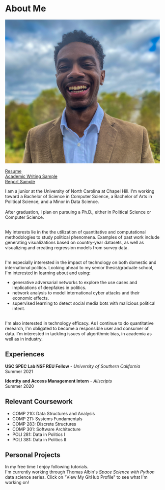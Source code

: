 # About Me
![image](images/headshot3.JPEG)

<a href="https://wdtaylor30.github.io/resume/Taylor_resume.pdf">Resume</a><br>
<a href="https://wdtaylor30.github.io/writing_sample/Writing_Sample.pdf">Academic Writing Sample</a><br>
<a href="https://wdtaylor30.github.io/writing_sample/report_sample.pdf">Report Sample</a>

I am a junior at the University of North Carolina at Chapel Hill.
I'm working toward a Bachelor of Science in Computer Science, a Bachelor
of Arts in Political Science, and a Minor in Data Science. <br> <br>
After graduation, I plan on pursuing a Ph.D., either in Political Science or Computer Science.<br> <br>

My interests lie in the the utilization of quantitative and computational methodologies to study political phenomena. Examples of past work include generating visualizations based on country-year datasets, as well as visualizing and creating regression models from survey data. <br> <br>

I'm especially interested in the impact of technology on both domestic and international politics. Looking ahead to my senior thesis/graduate school, I'm interested in learning about and using:
- generative adversarial networks to explore the use cases and implications of deepfakes in politics.
- network analysis to model international cyber attacks and their economic effects.
- supervised learning to detect social media bots with malicious political intent. <br><br>

I'm also interested in technology efficacy.
As I continue to do quantitative research, I'm obligated to become a
responsible user and consumer of data. I'm interested in tackling
issues of algorithmic bias, in academia as well as in industry.

## Experiences
**USC SPEC Lab NSF REU Fellow** - _University of Southern California_ <br>
Summer 2021

**Identity and Access Management Intern** - _Allscripts_ <br>
Summer 2020 <br>

## Relevant Coursework
- COMP 210: Data Structures and Analysis
- COMP 211: Systems Fundamentals
- COMP 283: Discrete Structures
- COMP 301: Software Architecture
- POLI 281: Data in Politics I
- POLI 381: Data in Politics II

## Personal Projects
In my free time I enjoy following tutorials. <br>
I'm currently working through Thomas Albin's _Space Science with Python_ data science series. Click on "View My GitHub Profile" to see what I'm
 working on!

